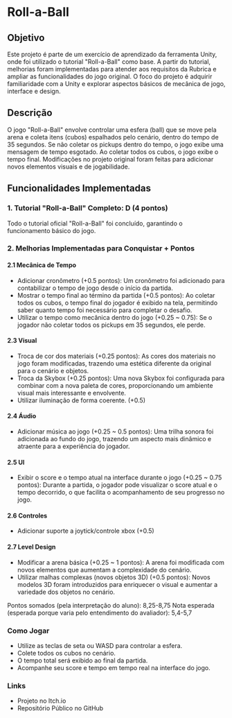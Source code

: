 
# Roll-a-Ball

## Objetivo
Este projeto é parte de um exercício de aprendizado da ferramenta Unity, onde foi utilizado o tutorial "Roll-a-Ball" como base. A partir do tutorial, melhorias foram implementadas para atender aos requisitos da Rubrica e ampliar as funcionalidades do jogo original. O foco do projeto é adquirir familiaridade com a Unity e explorar aspectos básicos de mecânica de jogo, interface e design.

## Descrição
O jogo "Roll-a-Ball" envolve controlar uma esfera (ball) que se move pela arena e coleta itens (cubos) espalhados pelo cenário, dentro do tempo de 35 segundos. Se não coletar os pickups dentro do tempo, o jogo exibe uma mensagem de tempo esgotado. Ao coletar todos os cubos, o jogo exibe o tempo final. Modificações no projeto original foram feitas para adicionar novos elementos visuais e de jogabilidade.

## Funcionalidades Implementadas

### 1. Tutorial "Roll-a-Ball" Completo: D (4 pontos)
Todo o tutorial oficial "Roll-a-Ball" foi concluído, garantindo o funcionamento básico do jogo.

### 2. Melhorias Implementadas para Conquistar + Pontos

#### 2.1 Mecânica de Tempo
- Adicionar cronômetro (+0.5 pontos): Um cronômetro foi adicionado para contabilizar o tempo de jogo desde o início da partida.
- Mostrar o tempo final ao término da partida (+0.5 pontos): Ao coletar todos os cubos, o tempo final do jogador é exibido na tela, permitindo saber quanto tempo foi necessário para completar o desafio.
- Utilizar o tempo como mecânica dentro do jogo (+0.25 ~ 0.75): Se o jogador não coletar todos os pickups em 35 segundos, ele perde.

#### 2.3 Visual
- Troca de cor dos materiais (+0.25 pontos): As cores dos materiais no jogo foram modificadas, trazendo uma estética diferente da original para o cenário e objetos.
- Troca da Skybox (+0.25 pontos): Uma nova Skybox foi configurada para combinar com a nova paleta de cores, proporcionando um ambiente visual mais interessante e envolvente.
- Utilizar iluminação de forma coerente. (+0.5)

#### 2.4 Áudio
- Adicionar música ao jogo (+0.25 ~ 0.5 pontos): Uma trilha sonora foi adicionada ao fundo do jogo, trazendo um aspecto mais dinâmico e atraente para a experiência do jogador.

#### 2.5 UI
- Exibir o score e o tempo atual na interface durante o jogo (+0.25 ~ 0.75 pontos): Durante a partida, o jogador pode visualizar o score atual e o tempo decorrido, o que facilita o acompanhamento de seu progresso no jogo.

#### 2.6 Controles
- Adicionar suporte a joytick/controle xbox (+0.5)

#### 2.7 Level Design
- Modificar a arena básica (+0.25 ~ 1 pontos): A arena foi modificada com novos elementos que aumentam a complexidade do cenário.
- Utilizar malhas complexas (novos objetos 3D) (+0.5 pontos):  Novos modelos 3D foram introduzidos para enriquecer o visual e aumentar a variedade dos objetos no cenário.

Pontos somados (pela interpretação do aluno): 8,25-8,75
Nota esperada (esperada porque varia pelo entendimento do avaliador): 5,4-5,7

### Como Jogar
- Utilize as teclas de seta ou WASD para controlar a esfera.
- Colete todos os cubos no cenário.
- O tempo total será exibido ao final da partida.
- Acompanhe seu score e tempo em tempo real na interface do jogo.

### Links
- Projeto no Itch.io
- Repositório Público no GitHub
